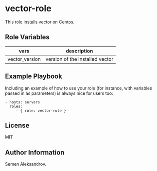 vector-role
=========

This role installs vector on Centos.

Role Variables
--------------

|vars|description|
|----|-----------|
| vector_version | version of the installed vector |

Example Playbook
----------------

Including an example of how to use your role (for instance, with variables passed in as parameters) is always nice for users too:

    - hosts: servers
      roles:
         - { role: vector-role }

License
-------

MIT

Author Information
------------------

Semen Aleksandrov.
